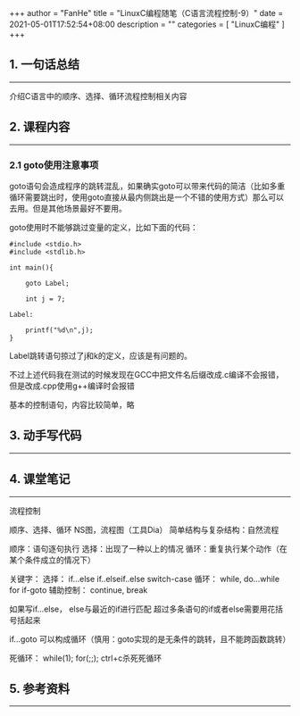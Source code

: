 +++
author = "FanHe"
title = "LinuxC编程随笔（C语言流程控制-9）"
date = 2021-05-01T17:52:54+08:00
description = ""
categories = [
    "LinuxC编程"
]
+++

## 1. 一句话总结
---
介绍C语言中的顺序、选择、循环流程控制相关内容

## 2. 课程内容
---

### 2.1 goto使用注意事项

goto语句会造成程序的跳转混乱，如果确实goto可以带来代码的简洁（比如多重循环需要跳出时，使用goto直接从最内侧跳出是一个不错的使用方式）那么可以去用。但是其他场景最好不要用。

goto使用时不能够跳过变量的定义，比如下面的代码：

```
#include <stdio.h>
#include <stdlib.h>

int main(){

	goto Label;

	int j = 7;

Label:	

	printf("%d\n",j);
}

```
Label跳转语句掠过了j和k的定义，应该是有问题的。

不过上述代码我在测试的时候发现在GCC中把文件名后缀改成.c编译不会报错，但是改成.cpp使用g++编译时会报错


基本的控制语句，内容比较简单，略


## 3. 动手写代码
---

## 4. 课堂笔记
---

流程控制

顺序、选择、循环
NS图，流程图（工具Dia）
简单结构与复杂结构：自然流程

顺序：语句逐句执行
选择：出现了一种以上的情况
循环：重复执行某个动作（在某个条件成立的情况下）

关键字：
选择： if...else   if..elseif..else  switch-case
循环： while, do...while  for if-goto
辅助控制： continue, break

如果写if...else， else与最近的if进行匹配
超过多条语句的if或者else需要用花括号括起来

if...goto 可以构成循环（慎用：goto实现的是无条件的跳转，且不能跨函数跳转）



死循环：
	while(1);
	for(;;);
ctrl+c杀死死循环


## 5. 参考资料
---